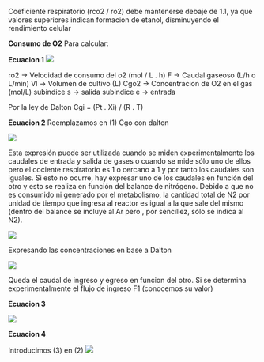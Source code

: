 Coeficiente respiratorio (rco2 / ro2) debe mantenerse debaje de 1.1, ya que valores superiores indican formacion de etanol, disminuyendo el rendimiento celular

**Consumo de O2**
Para calcular:

**Ecuacion 1**
![](https://i.imgur.com/eBSwYgR.png)


ro2 → Velocidad de consumo del o2 (mol / L . h)
F → Caudal gaseoso (L/h o L/min)
Vl → Volumen de cultivo (L)
Cgo2 → Concentracion de O2 en el gas (mol/L)
subindice s → salida
subindice e → entrada

Por la ley de Dalton
Cgi = (Pt . Xi) / (R . T)

**Ecuacion 2**
Reemplazamos en (1) Cgo con dalton

![](https://i.imgur.com/tME0vOs.png)

Esta expresión puede ser utilizada cuando se miden experimentalmente los caudales de entrada y salida de
gases o cuando se mide sólo uno de ellos pero el cociente respiratorio es 1 o cercano a 1 y por tanto
los caudales son iguales.
Si esto no ocurre, hay expresar uno de los caudales en función del otro y esto se realiza en función del balance de nitrógeno. Debido a que no es consumido ni generado por el metabolismo, la cantidad total de N2 por unidad de tiempo que ingresa al reactor es igual a la que sale del mismo (dentro del balance se incluye al Ar pero , por sencillez, sólo se indica al N2).

![](https://i.imgur.com/5v2eyb7.png)

Expresando las concentraciones en base a Dalton

![](https://i.imgur.com/QFXaqDX.png)

Queda el caudal de ingreso y egreso en funcion del otro. Si se determina experimentalmente el flujo de ingreso F1 (conocemos su valor)

**Ecuacion 3**

![](https://i.imgur.com/bY3dYNv.png)

**Ecuacion 4**

Introducimos (3) en (2)
![](https://i.imgur.com/ZsP3cx9.png)
